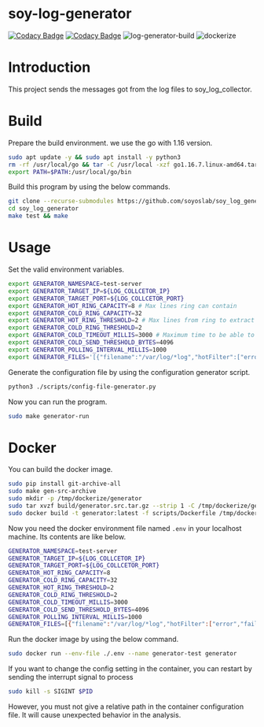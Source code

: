 # soy-log-generator

[![Codacy Badge](https://app.codacy.com/project/badge/Grade/94b16cd6d8fa4cf99eb108e4d4e1c922)](https://www.codacy.com/gh/soyoslab/soy_log_generator/dashboard?utm_source=github.com&amp;utm_medium=referral&amp;utm_content=soyoslab/soy_log_generator&amp;utm_campaign=Badge_Grade)
[![Codacy Badge](https://app.codacy.com/project/badge/Coverage/94b16cd6d8fa4cf99eb108e4d4e1c922)](https://www.codacy.com/gh/soyoslab/soy_log_generator/dashboard?utm_source=github.com&utm_medium=referral&utm_content=soyoslab/soy_log_generator&utm_campaign=Badge_Coverage)
![log-generator-build](https://github.com/soyoslab/soy_log_generator/actions/workflows/log-generator-build.yml/badge.svg)
![dockerize](https://github.com/soyoslab/soy_log_generator/actions/workflows/dockerize.yml/badge.svg)

# Introduction

This project sends the messages got from the log files to soy\_log\_collector.

# Build

Prepare the build environment. we use the go with 1.16 version.

```bash
sudo apt update -y && sudo apt install -y python3
rm -rf /usr/local/go && tar -C /usr/local -xzf go1.16.7.linux-amd64.tar.gz
export PATH=$PATH:/usr/local/go/bin
```

Build this program by using the below commands.

```bash
git clone --recurse-submodules https://github.com/soyoslab/soy_log_generator.git
cd soy_log_generator
make test && make
```

# Usage

Set the valid environment variables.

```bash
export GENERATOR_NAMESPACE=test-server
export GENERATOR_TARGET_IP=${LOG_COLLCETOR_IP}
export GENERATOR_TARGET_PORT=${LOG_COLLCETOR_PORT}
export GENERATOR_HOT_RING_CAPACITY=8 # Max lines ring can contain
export GENERATOR_COLD_RING_CAPACITY=32
export GENERATOR_HOT_RING_THRESHOLD=2 # Max lines from ring to extract
export GENERATOR_COLD_RING_THRESHOLD=2
export GENERATOR_COLD_TIMEOUT_MILLIS=3000 # Maximum time to be able to exist in ring
export GENERATOR_COLD_SEND_THRESHOLD_BYTES=4096
export GENERATOR_POLLING_INTERVAL_MILLIS=1000
export GENERATOR_FILES='[{"filename":"/var/log/*log","hotFilter":["error","failed","critical"]},]'
```

Generate the configuration file by using the configuration generator script.

```bash
python3 ./scripts/config-file-generator.py
```

Now you can run the program.

```bash
sudo make generator-run
```

# Docker

You can build the docker image.

```bash
sudo pip install git-archive-all
sudo make gen-src-archive
sudo mkdir -p /tmp/dockerize/generator
sudo tar xvzf build/generator.src.tar.gz --strip 1 -C /tmp/dockerize/generator
sudo docker build -t generator:latest -f scripts/Dockerfile /tmp/dockerize
```

Now you need the docker environment file named `.env` in your localhost machine. Its contents are like below.

```bash
GENERATOR_NAMESPACE=test-server
GENERATOR_TARGET_IP=${LOG_COLLCETOR_IP}
GENERATOR_TARGET_PORT=${LOG_COLLCETOR_PORT}
GENERATOR_HOT_RING_CAPACITY=8
GENERATOR_COLD_RING_CAPACITY=32
GENERATOR_HOT_RING_THRESHOLD=2
GENERATOR_COLD_RING_THRESHOLD=2
GENERATOR_COLD_TIMEOUT_MILLIS=3000
GENERATOR_COLD_SEND_THRESHOLD_BYTES=4096
GENERATOR_POLLING_INTERVAL_MILLIS=1000
GENERATOR_FILES=[{"filename":"/var/log/*log","hotFilter":["error","failed","critical"]},]
```

Run the docker image by using the below command.

```bash
sudo docker run --env-file ./.env --name generator-test generator
```

If you want to change the config setting in the container, you can restart by sending the interrupt signal to process

```bash
sudo kill -s SIGINT $PID
```

However, you must not give a relative path in the container configuration file. It will cause unexpected behavior in the analysis.
